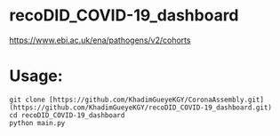# recoDID_COVID-19_dashboard


https://www.ebi.ac.uk/ena/pathogens/v2/cohorts

# Usage: 
```
git clone [https://github.com/KhadimGueyeKGY/CoronaAssembly.git](https://github.com/KhadimGueyeKGY/recoDID_COVID-19_dashboard.git)
cd recoDID_COVID-19_dashboard
python main.py
```
